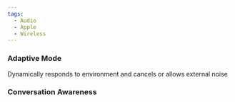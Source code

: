 ```yaml
---
tags:
  - Audio
  - Apple
  - Wireless
---
```

### Adaptive Mode

Dynamically responds to environment and cancels or allows external noise

### Conversation Awareness